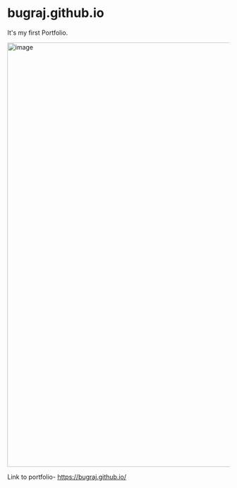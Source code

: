 # bugraj.github.io
It's my first Portfolio.

<img width="960" alt="image" src="https://user-images.githubusercontent.com/72248764/219884411-f3fc3e3f-f016-453a-8dfd-0b3b236f6d19.png">

Link to portfolio- https://bugraj.github.io/
